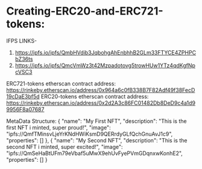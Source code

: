 # Creating-ERC20-and-ERC721-tokens:

IFPS LINKS-
1. https://ipfs.io/ipfs/QmbHVdib3JqbohgAhEnbhhB2GLm33FTYCE4ZPHPCbZ36ts
2. https://ipfs.io/ipfs/QmcVmWz3t42Mzpadotovg5trowHUw1YTz4qdKgfNpcVSC3

ERC721-tokens etherscan contract address: https://rinkeby.etherscan.io/address/0x964a6c0fB338B7F82Adf49f38FecD19cDaE3bf5d
ERC20-tokens etherscan contract address: https://rinkeby.etherscan.io/address/0x2d2A3c86FC01482Db8DeD9c4a1d99956F8a07687

MetaData Structure:
{
  "name": "My First NFT",
  "description": "This is the first NFT i minted, super proud!",
  "image": "ipfs://QmfTMinsvLjeYrKNdHWiKsmD9QERrdyGLfQchGnuAvJ1c9",
  "properties": []
},
{
  "name": "My Second NFT",
  "description": "This is the second NFT i minted, super excited!",
  "image": "ipfs://QmSeHaBtUFm79eVbaf5uMwX9ehUvFyePVmGDqnxwKonhE2",
  "properties": []
}

